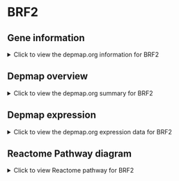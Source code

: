 <h1>BRF2</h1>

<h2>Gene information</h2>
<details>
  <summary>Click to view the depmap.org information for BRF2</summary>
  <iframe src="https://depmap.org/portal/gene/BRF2?tab=about" style="border:none;width:100%;height:800px"></iframe>
</details>

<h2>Depmap overview</h2>
<details>
  <summary>Click to view the depmap.org summary for BRF2</summary>
  <iframe src="https://depmap.org/portal/gene/BRF2?tab=overview" style="border:none;width:100%;height:800px"></iframe>
</details>

<h2>Depmap expression</h2>
<details>
  <summary>Click to view the depmap.org expression data for BRF2</summary>
  <iframe src="https://depmap.org/portal/gene/BRF2?tab=characterization" style="border:none;width:100%;height:800px"></iframe>
</details>



<h2>Reactome Pathway diagram</h2>
<details>
  <summary>Click to view Reactome pathway for BRF2</summary>
  <p>RNA Polymerase III Transcription Initiation From Type 3 Promoter</p>
  <iframe src="https://reactome.org/PathwayBrowser/#/R-HSA-76071" style="border:none;width:100%;height:800px"></iframe>
</details>



